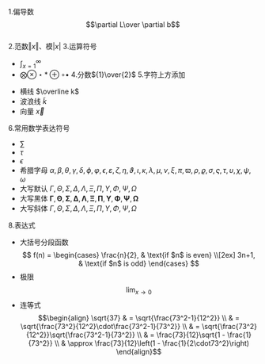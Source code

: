 1.偏导数
$$\partial L\over \partial b$$  
2.范数$\Vert x \Vert$、模$\vert x \vert$
3.运算符号
- $\int_{x=1}^{\infty}$
- $\bigotimes \otimes \star \ast \oplus \circ \bullet$
4.分数${1}\over{2}$
5.字符上方添加
* 横线 $\overline k$
* 波浪线 $\widetilde k$
* 向量 $\vec x$

6.常用数学表达符号
* $\sum$
* $\tau$
* $\epsilon$
* 希腊字母 $\alpha,\beta,\theta,\gamma,\delta,\phi,\varphi,\epsilon,\varepsilon,\zeta,\eta,\vartheta,\iota,\kappa,\lambda,\mu,\nu,\xi,\pi,\varpi,\rho,\varrho,\sigma,\varsigma,\tau,\upsilon,\chi,\psi,\omega$
* 大写默认 $\Gamma,\Theta,\Sigma,\Delta,\Lambda,\Xi,\Pi,\Upsilon,\Phi,\Psi,\Omega$
* 大写黑体
$\mathbf\Gamma,\mathbf\Theta,\mathbf\Sigma,\mathbf\Delta,\mathbf\Lambda,\mathbf\Xi,\mathbf\Pi,\mathbf\Upsilon,\mathbf\Phi,\mathbf\Psi,\mathbf\Omega$
* 大写斜体
$\mathit\Gamma,\mathit\Theta,\mathit\Sigma,\mathit\Delta,\mathit\Lambda,\mathit\Xi,\mathit\Pi,\mathit\Upsilon,\mathit\Phi,\mathit\Psi,\mathit\Omega$

8.表达式
* 大括号分段函数
$$
f(n) =
\begin{cases}
\frac{n}{2},  & \text{if $n$ is even} \\[2ex]
3n+1, & \text{if $n$ is odd}
\end{cases}
$$
* 极限
$$\lim_{x\to 0}$$
* 连等式
$$\begin{align}
\sqrt{37} & = \sqrt{\frac{73^2-1}{12^2}} \\
 & = \sqrt{\frac{73^2}{12^2}\cdot\frac{73^2-1}{73^2}} \\
 & = \sqrt{\frac{73^2}{12^2}}\sqrt{\frac{73^2-1}{73^2}} \\
 & = \frac{73}{12}\sqrt{1 - \frac{1}{73^2}} \\
 & \approx \frac{73}{12}\left(1 - \frac{1}{2\cdot73^2}\right)
\end{align}$$
